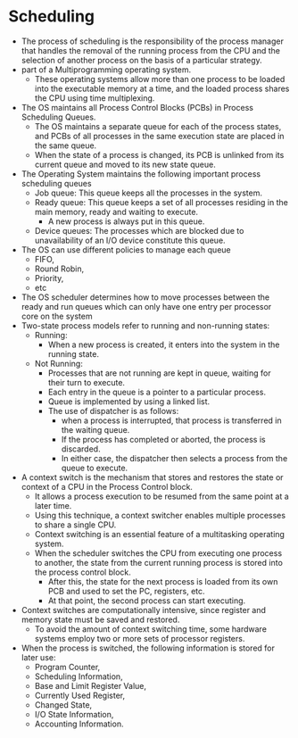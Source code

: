 # Scheduling

- The process of scheduling is the responsibility of the process manager that handles the removal of the running process from the CPU and the selection of another process on the basis of a particular strategy.
- part of a Multiprogramming operating system.
  - These operating systems allow more than one process to be loaded into the executable memory at a time, and the loaded process shares the CPU using time multiplexing.
- The OS maintains all Process Control Blocks (PCBs) in Process Scheduling Queues.
  - The OS maintains a separate queue for each of the process states, and PCBs of all processes in the same execution state are placed in the same queue.
  -  When the state of a process is changed, its PCB is unlinked from its current queue and moved to its new state queue.
- The Operating System maintains the following important process scheduling queues
  - Job queue: This queue keeps all the processes in the system.
  - Ready queue: This queue keeps a set of all processes residing in the main memory, ready and waiting to execute.
    - A new process is always put in this queue.
  - Device queues: The processes which are blocked due to unavailability of an I/O device constitute this queue.
- The OS can use different policies to manage each queue
  - FIFO,
  - Round Robin,
  - Priority,
  - etc
- The OS scheduler determines how to move processes between the ready and run queues which can only have one entry per processor core on the system
- Two-state process models refer to running and non-running states:
  - Running:
    - When a new process is created, it enters into the system in the running state.
  - Not Running:
    - Processes that are not running are kept in queue, waiting for their turn to execute.
    - Each entry in the queue is a pointer to a particular process.
    - Queue is implemented by using a linked list.
    - The use of dispatcher is as follows:
      - when a process is interrupted, that process is transferred in the waiting queue.
      - If the process has completed or aborted, the process is discarded.
      - In either case, the dispatcher then selects a process from the queue to execute.
- A context switch is the mechanism that stores and restores the state or context of a CPU in the Process Control block.
  - It allows a process execution to be resumed from the same point at a later time.
  - Using this technique, a context switcher enables multiple processes to share a single CPU.
  - Context switching is an essential feature of a multitasking operating system.
  - When the scheduler switches the CPU from executing one process to another, the state from the current running process is stored into the process control block.
    - After this, the state for the next process is loaded from its own PCB and used to set the PC, registers, etc.
    - At that point, the second process can start executing.
- Context switches are computationally intensive, since register and memory state must be saved and restored.
  - To avoid the amount of context switching time, some hardware systems employ two or more sets of processor registers.
- When the process is switched, the following information is stored for later use:
  - Program Counter,
  - Scheduling Information,
  - Base and Limit Register Value,
  - Currently Used Register,
  - Changed State,
  - I/O State Information,
  - Accounting Information.
